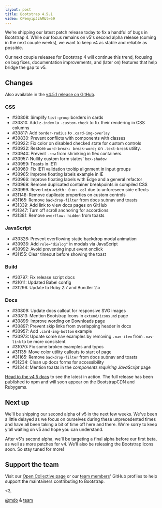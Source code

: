 ```yaml
---
layout: post
title: Bootstrap 4.5.1
video: OPemyipJzAM&t=69
---
```


We're shipping our latest patch release today to fix a handful of bugs in Bootstrap 4. While our focus remains on v5's second alpha release (coming in the next couple weeks), we want to keep v4 as stable and reliable as possible.

Our next couple releases for Bootstrap 4 will continue this trend, focusing on bug fixes, documentation improvements, and (later on) features that help bridge the gap to v5.

## Changes

Also available in the [v4.5.1 release on GitHub](https://github.com/twbs/bootstrap/releases/tag/v4.5.1).

### CSS

- #30808: Simplify `list-group` borders in cards
- #30810: Add `z-index` to `.custom-check` to fix their rendering in CSS columns
- #30817: Add `border-radius` to `.card-img-overlay`
- #30830: Prevent conflicts with components with classes
- #30922: Fix color on disabled checked state for custom controls
- #30932: Restore `word-break: break-word;` on `.text-break` utility.
- #30940: Prevent `.row` from shrinking in flex containers
- #30957: Nullify custom form states' `box-shadow`
- #30959: Toasts in IE11
- #30960: Fix IE11 validation tooltip alignment in input groups
- #30965: Improve floating labels example in IE
- #30966: Improve floating labels with Edge and a general refactor
- #30969: Remove duplicated container breakpoints in compiled CSS
- #30999: Revert `min-width: 0` on `.col` due to unforeseen side effects
- #31148: Remove duplicate properties on custom controls
- #31165: Remove `backdrop-filter` from docs subnav and toasts
- #31339: Add link to view docs pages on GitHub
- #31347: Turn off scroll anchoring for accordions
- #31381: Remove `overflow: hidden` from toasts

### JavaScript

- #30326: Prevent overflowing static backdrop modal animation
- #30936: Add `role="dialog"` in modals via JavaScript
- #30992: Avoid preventing input event onclick
- #31155: Clear timeout before showing the toast

### Build

- #30797: Fix release script docs
- #31011: Updated Babel config
- #31296: Update to Ruby 2.7 and Bundler 2.x

### Docs

- #30809: Update docs callout for responsive SVG images
- #30813: Mention Bootstrap Icons in `extend/icons.md` page
- #30896: Improve wording on Downloads page
- #30897: Prevent skip links from overlapping header in docs
- #30957: Add `.card-img-bottom` example
- #30973: Update some nav examples by removing `.nav-item` from `.nav-link` to be more consistent
- #31070: Fix some broken examples and typos
- #31135: Move color utility callouts to start of page
- #31165: Remove `backdrop-filter` from docs subnav and toasts
- #31234: Clean up docs forms for accessibility
- #31344: Mention toasts in the _components requiring JavaScript_ page

[Head to the v4.5 docs](https://getbootstrap.com/docs/4.5/) to see the latest in action. The full release has been published to npm and will soon appear on the BootstrapCDN and Rubygems.

## Next up

We'll be shipping our second alpha of v5 in the next few weeks. We've been a little delayed as we focus on ourselves during these unprecedented times and have all been taking a bit of time off here and there. We're sorry to keep y'all waiting on v5 and hope you can understand.

After v5's second alpha, we'll be targeting a final alpha before our first beta, as well as more patches for v4. We'll also be releasing the Bootstrap Icons soon. So stay tuned for more!

## Support the team

Visit our [Open Collective page](https://opencollective.com/bootstrap) or our [team members](https://github.com/orgs/twbs/people)' GitHub profiles to help support the maintainers contributing to Bootstrap.

<3,<br>

[@mdo](https://github.com/mdo) & [team](https://github.com/twbs)
